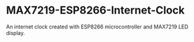 # MAX7219-ESP8266-Internet-Clock
An internet clock created with ESP8266 microcontroller and MAX7219 LED display.
